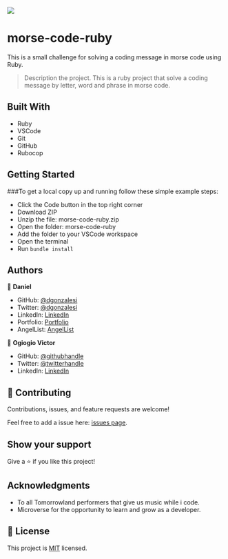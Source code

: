 ![](https://img.shields.io/badge/Microverse-blueviolet)
# morse-code-ruby
This is a small challenge for solving a coding message in morse code using Ruby.

> Description the project.
This is a ruby project that solve a coding message by letter, word and phrase in morse code.
## Built With

- Ruby
- VSCode
- Git
- GitHub
- Rubocop

## Getting Started

###To get a local copy up and running follow these simple example steps:

- Click the Code button in the top right corner
- Download ZIP
- Unzip the file: morse-code-ruby.zip
- Open the folder: morse-code-ruby
- Add the folder to your VSCode workspace
- Open the terminal
- Run `bundle install`

## Authors

👤 **Daniel**

- GitHub: [@dgonzalesi](https://github.com/dgonzalesi/)
- Twitter: [@dgonzalesi](https://twitter.com/dgonzalesi/)
- LinkedIn: [LinkedIn](https://www.linkedin.com/in/daniel-g-sierra-60472719/)
- Portfolio: [Portfolio](https://dgonzalesi.github.io/)
- AngelList: [AngelList](https://angel.co/u/daniel-sierra-13)

👤 **Ogiogio Victor**

- GitHub: [@githubhandle](https://github.com/ogiogiovictor)
- Twitter: [@twitterhandle](https://twitter.com/Vikky_Vick)
- LinkedIn: [LinkedIn](https://www.linkedin.com/in/ogiogiovictor)
## 🤝 Contributing

Contributions, issues, and feature requests are welcome!

Feel free to add a issue here: [issues page](https://github.com/dgonzalesi/morse-code-ruby).

## Show your support

Give a ⭐️ if you like this project!

## Acknowledgments

- To all Tomorrowland performers that give us music while i code.
- Microverse for the opportunity to learn and grow as a developer.

## 📝 License

This project is [MIT](./MIT.md) licensed.